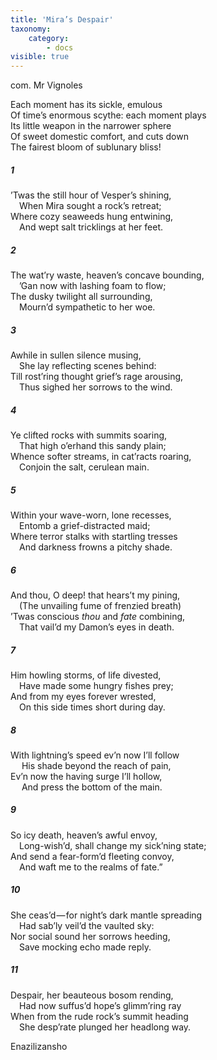 ```yaml
---
title: 'Mira’s Despair'
taxonomy:
    category:
        - docs
visible: true
---
```


<div class="author">com. Mr Vignoles</div>

Each moment has its sickle, emulous  
Of time’s enormous scythe: each moment plays  
Its little weapon in the narrower sphere  
Of sweet domestic comfort, and cuts down  
The fairest bloom of sublunary bliss!

##### 1

’Twas the still hour of Vesper’s shining,  
&emsp;When Mira sought a rock’s retreat;  
Where cozy seaweeds hung entwining,  
&emsp;And wept salt tricklings at her feet.

##### 2

The wat’ry waste, heaven’s concave bounding,   
&emsp;’Gan now with lashing foam to flow;   
The dusky twilight all surrounding,  
&emsp;Mourn’d sympathetic to her woe.

##### 3

Awhile in sullen silence musing,  
&emsp;She lay reflecting scenes behind:  
Till rost’ring thought grief’s rage arousing,  
&emsp;Thus sighed her sorrows to the wind.

##### 4

Ye clifted rocks with summits soaring,  
&emsp;That high o’erhand this sandy plain;  
Whence softer streams, in cat’racts roaring,  
&emsp;Conjoin the salt, cerulean main.

##### 5

Within your wave-worn, lone recesses,  
&emsp;Entomb a grief-distracted maid;  
Where terror stalks with startling tresses  
&emsp;And darkness frowns a pitchy shade.

##### 6

And thou, O deep! that hears’t my pining,  
&emsp;(The unvailing fume of frenzied breath)  
’Twas conscious *thou* and *fate* combining,  
&emsp;That vail’d my Damon’s eyes in death.

#####  7

Him howling storms, of life divested,  
&emsp;Have made some hungry fishes prey;  
And from my eyes forever wrested,  
&emsp;On this side times short during day.

#####  8

With lightning’s speed ev’n now I’ll follow  
&emsp; His shade beyond the reach of pain,  
Ev’n now the having surge I’ll hollow,  
&emsp; And press the bottom of the main.

##### 9

So icy death, heaven’s awful envoy,  
&emsp;Long-wish’d, shall change my sick’ning state;  
And send a fear-form’d fleeting convoy,  
&emsp;And waft me to the realms of fate.”

##### 10

She ceas’d — for night’s dark mantle spreading  
&emsp;Had sab’ly veil’d the vaulted sky:  
Nor social sound her sorrows heeding,  
&emsp;Save mocking echo made reply.

##### 11

Despair, her beauteous bosom rending,  
&emsp;Had now suffus’d hope’s glimm’ring ray  
When from the rude rock’s summit heading  
&emsp;She desp’rate plunged her headlong way.

Enazilizansho